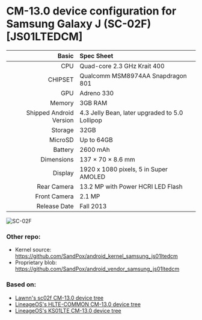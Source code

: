# CM-13.0 device configuration for Samsung Galaxy J (SC-02F) [JS01LTEDCM]

Basic   | Spec Sheet
-------:|:-------------------------
CPU     | Quad-core 2.3 GHz Krait 400
CHIPSET | Qualcomm MSM8974AA Snapdragon 801
GPU     | Adreno 330
Memory  | 3GB RAM
Shipped Android Version | 4.3 Jelly Bean, later upgraded to 5.0 Lollipop
Storage | 32GB
MicroSD | Up to 64GB
Battery | 2600 mAh
Dimensions | 137 × 70 × 8.6 mm
Display | 1920 x 1080 pixels, 5 in Super AMOLED
Rear Camera  | 13.2 MP with Power HCRI LED Flash
Front Camera | 2.1 MP
Release Date | Fall 2013

![SC-02F](https://upload.wikimedia.org/wikipedia/commons/thumb/7/7e/Galaxy_J_SC-02F_Lapis_Blue_1.jpg/449px-Galaxy_J_SC-02F_Lapis_Blue_1.jpg "SC-02F")

### Other repo:
  - Kernel source: https://github.com/SandPox/android_kernel_samsung_js01ltedcm
  - Proprietary blob: https://github.com/SandPox/android_vendor_samsung_js01ltedcm

### Based on:
  - [Lawnn's sc02f CM-13.0 device tree](https://github.com/lawnn/android_device_samsung_sc02f/tree/cm-13.0)
  - [LineageOS's HLTE-COMMON CM-13.0 device tree](https://github.com/LineageOS/android_device_samsung_hlte-common/tree/cm-13.0)
  - [LineageOS's KS01LTE CM-13.0 device tree](https://github.com/LineageOS/android_device_samsung_ks01lte/tree/cm-13.0)
